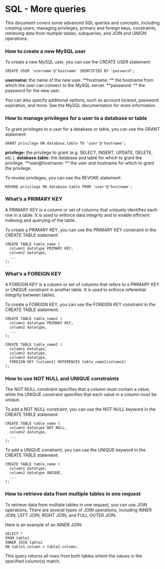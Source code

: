 # SQL - More queries

This document covers some advanced SQL queries and concepts, including creating users, managing privileges, primary and foreign keys, constraints, retrieving data from multiple tables, subqueries, and JOIN and UNION operations.

### How to create a new MySQL user

To create a new MySQL user, you can use the CREATE USER statement:

```mysq
CREATE USER 'username'@'hostname' IDENTIFIED BY 'password';
```

**username:**  the name of the new user.
**hostname: ** the hostname from which the user can connect to the MySQL server.
**password: ** the password for the new user.

You can also specify additional options, such as account lockout, password expiration, and more. See the MySQL documentation for more information.

### How to manage privileges for a user to a database or table

To grant privileges to a user for a database or table, you can use the GRANT statement:

```mysql
GRANT privilege ON database.table TO 'user'@'hostname';
```
**privilege:** the privilege to grant (e.g. SELECT, INSERT, UPDATE, DELETE, etc.).
**database.table:** the database and table for which to grant the privilege.
**user@hostname: ** the user and hostname for which to grant the privilege.

To revoke privileges, you can use the REVOKE statement:

```mysql
REVOKE privilege ON database.table FROM 'user'@'hostname';
```
###  What’s a PRIMARY KEY
A PRIMARY KEY is a column or set of columns that uniquely identifies each row in a table. It is used to enforce data integrity and to enable efficient indexing and querying of the table.

To create a PRIMARY KEY, you can use the PRIMARY KEY constraint in the CREATE TABLE statement:
```mysql
CREATE TABLE table_name (
  column1 datatype PRIMARY KEY,
  column2 datatype,
  ...
);
```
### What’s a FOREIGN KEY
A FOREIGN KEY is a column or set of columns that refers to a PRIMARY KEY or UNIQUE constraint in another table. It is used to enforce referential integrity between tables.

To create a FOREIGN KEY, you can use the FOREIGN KEY constraint in the CREATE TABLE statement:

```mysql
CREATE TABLE table_name1 (
  column1 datatype PRIMARY KEY,
  column2 datatype,
  ...
);

CREATE TABLE table_name2 (
  column1 datatype,
  column2 datatype,
  column3 datatype,
  FOREIGN KEY (column1) REFERENCES table_name1(column1)
);
```
### How to use NOT NULL and UNIQUE constraints
The NOT NULL constraint specifies that a column must contain a value, while the UNIQUE constraint specifies that each value in a column must be unique.

To add a NOT NULL constraint, you can use the NOT NULL keyword in the CREATE TABLE statement:

```mysql
CREATE TABLE table_name (
  column1 datatype NOT NULL,
  column2 datatype,
  ...
);
```
To add a UNIQUE constraint, you can use the UNIQUE keyword in the CREATE TABLE statement:

```mysql
CREATE TABLE table_name (
  column1 datatype,
  column2 datatype UNIQUE,
  ...
);
```
### How to retrieve data from multiple tables in one request

To retrieve data from multiple tables in one request, you can use JOIN operations. There are several types of JOIN operations, including INNER JOIN, LEFT JOIN, RIGHT JOIN, and FULL OUTER JOIN.

Here is an example of an INNER JOIN:
```mysql
SELECT *
FROM table1
INNER JOIN table2
ON table1.column = table2.column;
```
This query returns all rows from both tables where the values in the specified column(s) match.

